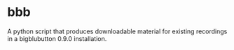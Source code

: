 # bbb
A python script that produces downloadable material for existing recordings in a bigblubutton 0.9.0 installation.
